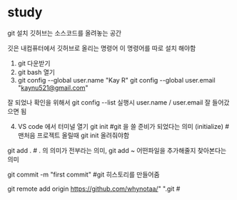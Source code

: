 # study
git 설치 
깃허브는 소스코드를 올려놓는 공간

깃은 내컴퓨터에서 깃허브로 올리는 명령어
이 명령어를 따로 설치 해야함 

1. git 다운받기 
2. git bash 열기
3.
   git config --global user.name "Kay R"
   git config --global user.email "kaynu521@gmail.com"

  잘 되었나 확인을 위해서
  git config --list
  실행시 user.name / user.email 잘 들어갔으면 됨

4. VS code 에서 터미널 열기
  git init  #git 을 쓸 준비가 되었다는 의미 (initialize)
            #맨처음 프로젝트 올릴때 git init 올려줘야함

  git add . # . 의 의미가 전부라는 의미, git add ~ 어떤파일을 추가해줄지 찾아본다는 의미
  
  git commit -m "first commit" #git 히스토리를 만들어줌

  git remote add origin https://github.com/whynotaa/"  ".git   # 
